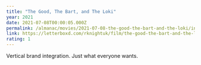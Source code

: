 ```yaml
---
title: "The Good, The Bart, and The Loki"
year: 2021
date: 2021-07-08T00:00:05.000Z
permalink: /almanac/movies/2021-07-08-the-good-the-bart-and-the-loki/index.html
link: https://letterboxd.com/rknightuk/film/the-good-the-bart-and-the-loki/
rating: 1
---
```


Vertical brand integration. Just what everyone wants.